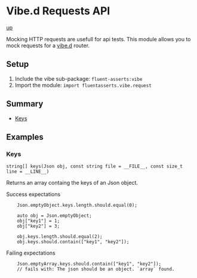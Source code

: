 # Vibe.d Requests API

[up](../README.md)

Mocking HTTP requests are usefull for api tests. This module allows you to mock requests for a [vibe.d](https://vibed.org/) router.

## Setup

1. Include the vibe sub-package: `fluent-asserts:vibe`
2. Import the module: `import fluentasserts.vibe.request`

## Summary

- [Keys](#keys)

## Examples

### Keys

`string[] keys(Json obj, const string file = __FILE__, const size_t line = __LINE__)`

Returns an array containg the keys of an Json object.


Success expectations
```
    Json.emptyObject.keys.length.should.equal(0);
```

```
    auto obj = Json.emptyObject;
    obj["key1"] = 1; 
    obj["key2"] = 3; 

    obj.keys.length.should.equal(2);
    obj.keys.should.contain(["key1", "key2"]);
```

Failing expectations
```
    Json.emptyArray.keys.should.contain(["key1", "key2"]);
    // fails with: The json should be an object. `array` found.
```